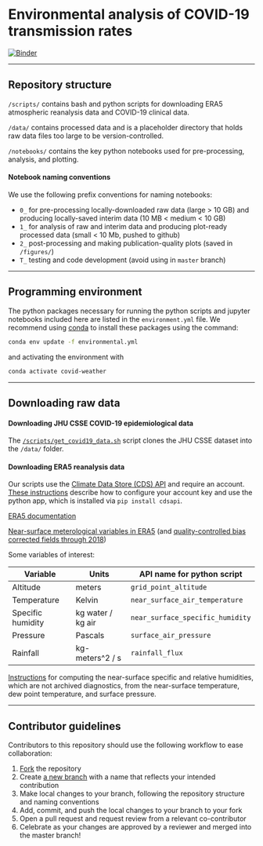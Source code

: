 # Environmental analysis of COVID-19 transmission rates
[![Binder](https://mybinder.org/badge_logo.svg)](https://mybinder.org/v2/gh/hdrake/covid-environmental-factors/master)

---
## Repository structure

`/scripts/` contains bash and python scripts for downloading ERA5 atmospheric reanalysis data and COVID-19 clinical data.

`/data/` contains processed data and is a placeholder directory that holds raw data files too large to be version-controlled.

`/notebooks/` contains the key python notebooks used for pre-processing, analysis, and plotting.

#### Notebook naming conventions
We use the following prefix conventions for naming notebooks:
- `0_`  for pre-processing locally-downloaded raw data (large > 10 GB) and producing locally-saved interim data (10 MB < medium < 10 GB)
- `1_`  for analysis of raw and interim data and producing plot-ready processed data (small < 10 Mb, pushed to github)
- `2_`  post-processing and making publication-quality plots (saved in `/figures/`)
- `T_`  testing and code development (avoid using in `master` branch)

---
## Programming environment

The python packages necessary for running the python scripts and jupyter notebooks included here are listed in the `environment.yml` file. We recommend using [conda](https://conda.io/projects/conda/en/latest/user-guide/getting-started.html) to install these packages using the command:
```bash
conda env update -f environmental.yml
```
and activating the environment with
```bash
conda activate covid-weather
```

---
## Downloading raw data

#### Downloading JHU CSSE COVID-19 epidemiological data

The [`/scripts/get_covid19_data.sh`](https://github.com/COVID-Weather/covid-environmental-factors/blob/master/scripts/get_covid19_data.sh) script clones the JHU CSSE dataset into the `/data/` folder.

#### Downloading ERA5 reanalysis data

Our scripts use the [Climate Data Store (CDS) API](https://cds.climate.copernicus.eu/#!/home) and require an account. [These instructions](https://cds.climate.copernicus.eu/api-how-to) describe how to configure your account key and use the python app, which is installed via `pip install cdsapi`.

[ERA5 documentation](https://confluence.ecmwf.int/display/CKB/ERA5%3A+data+documentation)

[Near-surface meterological variables in ERA5](https://cds.climate.copernicus.eu/cdsapp#!/dataset/reanalysis-era5-single-levels?tab=overview) (and [quality-controlled bias corrected fields through 2018](https://cds.climate.copernicus.eu/cdsapp#!/dataset/derived-near-surface-meteorological-variables?tab=overview))

Some variables of interest:

Variable | Units | API name for python script
-- | -- | -- |
Altitude | meters | `grid_point_altitude`
Temperature | Kelvin | `near_surface_air_temperature`
Specific humidity | kg water / kg air | `near_surface_specific_humidity`
Pressure | Pascals | `surface_air_pressure`
Rainfall | kg-meters^2 / s | `rainfall_flux`
            
[Instructions](https://confluence.ecmwf.int/display/CKB/ERA5%3A+data+documentation#ERA5:datadocumentation-Computationofnear-surfacehumidityandsnowcover) for computing the near-surface specific and relative humidities, which are not archived diagnostics, from the near-surface temperature, dew point temperature, and surface pressure.

---
## Contributor guidelines

Contributors to this repository should use the following workflow to ease collaboration:
1) [Fork](https://help.github.com/en/github/getting-started-with-github/fork-a-repo) the repository
2) Create [a new branch](https://help.github.com/en/github/collaborating-with-issues-and-pull-requests/about-branches) with a name that reflects your intended contribution
3) Make local changes to your branch, following the repository structure and naming conventions
4) Add, commit, and push the local changes to your branch to your fork
5) Open a pull request and request review from a relevant co-contributor
6) Celebrate as your changes are approved by a reviewer and merged into the master branch!
